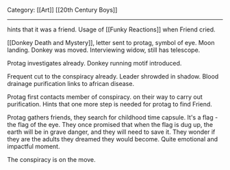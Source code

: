Category: [[Art]] [[20th Century Boys]]
___

hints that it was a friend. 
Usage of [[Funky Reactions]] when Friend cried. 

[[Donkey Death and Mystery]], letter sent to protag, symbol of eye. 
Moon landing. Donkey was moved. Interviewing widow, still has telescope. 

Protag investigates already. 
Donkey running motif introduced.

Frequent cut to the conspiracy already. Leader shrowded in shadow. 
Blood drainage purification links to african disease. 

Protag first contacts member of conspiracy. on their way to carry out purification. Hints that one more step is needed for protag to find Friend. 

Protag gathers friends, they search for childhood time capsule. 
It's a flag - the flag of the eye. They once promised that when the flag is dug up, the earth will be in grave danger, and they will need to save it. They wonder if they are the adults they dreamed they would become. Quite emotional and impactful moment. 

The conspiracy is on the move. 